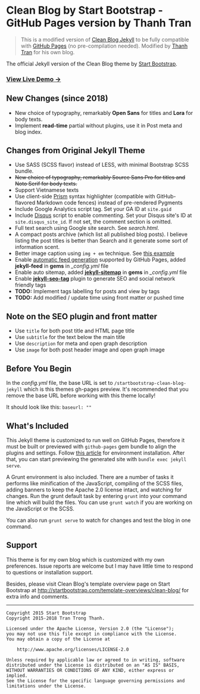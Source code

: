 # Clean Blog by Start Bootstrap - GitHub Pages version by Thanh Tran

> This is a modified version of [Clean Blog Jekyll](https://github.com/IronSummitMedia/startbootstrap-clean-blog-jekyll) to be fully compatible with [GitHub Pages](https://help.github.com/articles/using-jekyll-with-pages/) (no pre-compilation needed). Modified by [Thanh Tran](https://github.com/trongthanh) for his own blog.

The official Jekyll version of the Clean Blog theme by [Start Bootstrap](http://startbootstrap.com/).

### [View Live Demo &rarr;](https://trongthanh.github.io/startbootstrap-clean-blog-jekyll)

## New Changes (since 2018)

+ New choice of typography, remarkably **Open Sans** for titles and **Lora** for body texts.
+ Implement **read-time** partial without plugins, use it in Post meta and blog index.

## Changes from Original Jekyll Theme

+ Use SASS (SCSS flavor) instead of LESS, with minimal Bootstrap SCSS bundle.
+ ~~New choice of typography, remarkably Source Sans Pro for titles and Noto Serif for body texts.~~
+ Support Vietnamese texts
+ Use client-side [Prism](http://prismjs.com) syntax highlighter (compatible with GitHub-flavored Markdown code fences) instead of pre-rendered Pygments
+ Include Google Analytics script tag. Set your GA ID at `site.gaid`
+ Include [Disqus](http://disqus.com) script to enable commenting. Set your Disqus site's ID at `site.disqus_site_id`. If not set, the comment section is omitted.
+ Full text search using Google site search. See _search.html_.
+ A compact posts archive (which list all published blog posts). I believe listing the post titles is better than Search and it generate some sort of information scent.
+ Better image caption using `img + em` technique. See [this example](http://blog.int3ractive.com/startbootstrap-clean-blog-jekyll/2015/08/10/Muc-Toi-Thieu-Cua-Lap-Trinh-Vien-Front-End/)
+ Enable [automatic feed generation](https://help.github.com/articles/atom-rss-feeds-for-github-pages/) supported by GitHub Pages, added **jekyll-feed** in **gems** in *_config.yml* file
+ Enable auto sitemap, added [**jekyll-sitemap**](https://help.github.com/articles/sitemaps-for-github-pages/) in **gems** in *_config.yml* file
+ Enable [**jekyll-seo-tag**](https://github.com/jekyll/jekyll-seo-tag) plugin to generate SEO and social network friendly tags
+ **TODO:** Implement tags labelling for posts and view by tags
+ **TODO:** Add modified / update time using front matter or pushed time

## Note on the SEO plugin and front matter

+ Use `title` for both post title and HTML page title
+ Use `subtitle` for the text below the main title
+ Use `description` for meta and open graph description
+ Use `image` for both post header image and open graph image 

## Before You Begin

In the _config.yml_ file, the base URL is set to `/startbootstrap-clean-blog-jekyll` which is this themes gh-pages preview. It's recommended that you remove the base URL before working with this theme locally!

It should look like this:
`baseurl: ""`

## What's Included

This Jekyll theme is customized to run well on GitHub Pages, therefore it must be built or previewed with `github-pages` gem bundle to align the plugins and settings. Follow [this article](https://help.github.com/articles/using-jekyll-with-pages/#installing-jekyll) for environment installation. After that, you can start previewing the generated site with `bundle exec jekyll serve`.

A Grunt environment is also included. There are a number of tasks it performs like minification of the JavaScript, compiling of the SCSS files, adding banners to keep the Apache 2.0 license intact, and watching for changes. Run the grunt default task by entering `grunt` into your command line which will build the files. You can use `grunt watch` if you are working on the JavaScript or the SCSS.

You can also run `grunt serve` to watch for changes and test the blog in one command.
    
## Support

This theme is for my own blog which is customized with my own preferences. Issue reports are welcome but I may have little time to respond to questions or installation support.

Besides, please visit Clean Blog's template overview page on Start Bootstrap at http://startbootstrap.com/template-overviews/clean-blog/ for extra info and comments.

---
```
Copyright 2015 Start Bootstrap
Copyright 2015-2018 Tran Trong Thanh.

Licensed under the Apache License, Version 2.0 (the "License");
you may not use this file except in compliance with the License.
You may obtain a copy of the License at

    http://www.apache.org/licenses/LICENSE-2.0

Unless required by applicable law or agreed to in writing, software
distributed under the License is distributed on an "AS IS" BASIS,
WITHOUT WARRANTIES OR CONDITIONS OF ANY KIND, either express or implied.
See the License for the specific language governing permissions and
limitations under the License.
```
